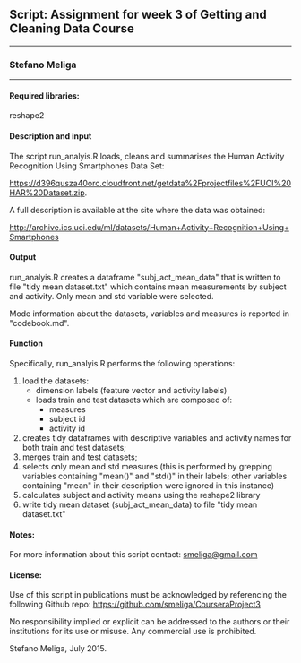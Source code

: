 ## Script: Assignment for week 3 of Getting and Cleaning Data Course
***
### Stefano Meliga
***

#### Required libraries:
reshape2


#### Description and input

The script run_analyis.R loads, cleans and summarises the Human Activity Recognition Using Smartphones Data Set:

https://d396qusza40orc.cloudfront.net/getdata%2Fprojectfiles%2FUCI%20HAR%20Dataset.zip.

A full description is available at the site where the data was obtained: 

http://archive.ics.uci.edu/ml/datasets/Human+Activity+Recognition+Using+Smartphones

#### Output

run_analyis.R creates a dataframe "subj_act_mean_data" that is written to file "tidy mean dataset.txt" which contains mean measurements by subject and activity. Only mean and std variable were selected.

Mode information about the datasets, variables and measures is reported in "codebook.md".


#### Function

Specifically, run_analyis.R performs the following operations:

1. load the datasets:
    + dimension labels (feature vector and activity labels)
    + loads train and test datasets which are composed of:
        + measures
        + subject id
        + activity id   
2. creates tidy dataframes with descriptive variables and activity names for both train and test datasets;
3. merges train and test datasets;
4. selects only mean and std measures (this is performed by grepping variables containing "mean()" and "std()" in their labels; other variables containing "mean" in their description were ignored in this instance)
5. calculates subject and activity means using the reshape2 library
6. write tidy mean dataset (subj_act_mean_data) to file "tidy mean dataset.txt"

#### Notes: 
For more information about this script contact: smeliga@gmail.com

#### License:
Use of this script in publications must be acknowledged by referencing the following Github repo: https://github.com/smeliga/CourseraProject3

No responsibility implied or explicit can be addressed to the authors or their institutions for its use or misuse. Any commercial use is prohibited.

Stefano Meliga, July 2015.
